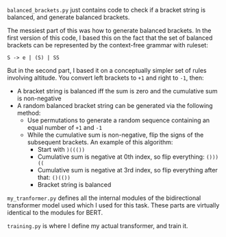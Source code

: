 `balanced_brackets.py` just contains code to check if a bracket string is balanced, and generate balanced brackets. 

The messiest part of this was how to generate balanced brackets. In the first version of this code, I based this on the fact that the set of balanced brackets can be represented by the context-free grammar with ruleset:

    S -> e | (S) | SS

But in the second part, I based it on a conceptually simpler set of rules involving altitude. You convert left brackets to `+1` and right to `-1`, then:
* A bracket string is balanced iff the sum is zero and the cumulative sum is non-negative
* A random balanced bracket string can be generated via the following method:
    * Use permutations to generate a random sequence containing an equal number of `+1` and `-1`
    * While the cumulative sum is non-negative, flip the signs of the subsequent brackets. An example of this algorithm:
        * Start with `)((())`
        * Cumulative sum is negative at 0th index, so flip everything: `()))((`
        * Cumulative sum is negative at 3rd index, so flip everything after that: `()(())`
        * Bracket string is balanced

`my_tranformer.py` defines all the internal modules of the bidirectional transformer model used which I used for this task. These parts are virtually identical to the modules for BERT.

`training.py` is where I define my actual transformer, and train it.